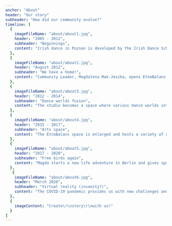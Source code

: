 ```yaml
---
anchor: "About"
header: "Our story"
subheader: "How did our community evolve?"
timeline: [
  {
    imageFileName: "about/about1.jpg",
    header: "2005 - 2012",
    subheader: "Beginnings",
    content: "Irish dance in Poznan is developed by the Irish Dance School ISTA associated with the Irish Dance Commission in Dublin and the Celtica Irish dance group."
  },
  {
    imageFileName: "about/about2.jpg",
    header: "August 2012",
    subheader: "We have a home!",
    content: "Community Leader, Magdalena Mak-Jeszka, opens EtnoBalans Dance Studio. Irish dancers move into the studio at Wielka 19 in Poznań, enjoying their own space for training and meetings."
  },
  {
    imageFileName: "about/about3.jpg",
    header: "2012 - 2014",
    subheader: "Dance worlds fusion",
    content: "The studio becomes a space where various dance worlds interchange: Irish dance, tap dance, flamenco, balfolk, swing, contemporary dance, hula, afro, samba, salsa, broadway jazz, improvisation..."
  },
  {
    imageFileName: "about/about4.jpg",
    header: "2015 - 2017",
    subheader: "Arts space",
    content: "The EtnoBalans space is enlarged and hosts a variety of artistic projects, music and vocal workshops, body work workshops, dances, performances, craft workshops..."
  },
  {
    imageFileName: "about/about5.jpg",
    header: "2017 - 2020",
    subheader: "Free birds again",
    content: "Magda starts a new life adventure in Berlin and gives space in Wielka Street over to her friends. Our community continues to dance, new instructors lead regular classes and a Sheemore Irish dance group emerges."
  },
   {
    imageFileName: "about/about6.jpg",
    header: "March 2020",
    subheader: "Virtual reality (insanity?)",
    content: "The COVID-19 pandemic provides us with new challenges and we start to meet in virtual space as well, in order to be able to sustain the dance vibrations."
  },
  {
    imageContent: "Create\r\nstory\r\nwith us!"
  }
]
---
```

